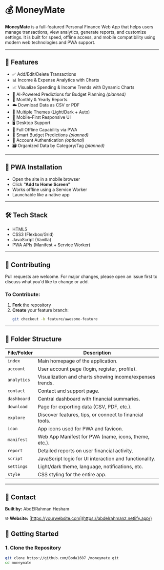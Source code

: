 # 💰 MoneyMate

**MoneyMate** is a full-featured Personal Finance Web App that helps users manage transactions, view analytics, generate reports, and customize settings. It is built for speed, offline access, and mobile compatibility using modern web technologies and PWA support.

---



## 🌟 Features

- ✅ Add/Edit/Delete Transactions  
- 📊 Income & Expense Analytics with Charts  
- 📈 Visualize Spending & Income Trends with Dynamic Charts  
- 🧠 AI-Powered Predictions for Budget Planning *(planned)*  
- 🧾 Monthly & Yearly Reports  
- ☁️ Download Data as CSV or PDF  
- 🎨 Multiple Themes (Light/Dark + Auto)  
- 📱 Mobile-First Responsive UI  
- 🖥️ Desktop Support  
- 🔋 Full Offline Capability via PWA  
- 📅 Smart Budget Predictions *(planned)*  
- 🔐 Account Authentication *(optional)*  
- 🗃️ Organized Data by Category/Tag *(planned)*  


---

## 📲 PWA Installation

- Open the site in a mobile browser  
- Click **"Add to Home Screen"**  
- Works offline using a Service Worker  
- Launchable like a native app  

---

## 🛠 Tech Stack

- HTML5  
- CSS3 (Flexbox/Grid)  
- JavaScript (Vanilla)  
- PWA APIs (Manifest + Service Worker)  

---

## 🤝 Contributing

Pull requests are welcome. For major changes, please open an issue first to discuss what you'd like to change or add.

### To Contribute:

1. **Fork** the repository  
2. **Create** your feature branch:
   ```bash
   git checkout -b feature/awesome-feature

---
## 📂 Folder Structure

| File/Folder     | Description |
|-----------------|-------------|
| `index`         | Main homepage of the application. |
| `account`       | User account page (login, register, profile). |
| `analytics`     | Visualization and charts showing income/expenses trends. |
| `contact`       | Contact and support page. |
| `dashboard`     | Central dashboard with financial summaries. |
| `download`      | Page for exporting data (CSV, PDF, etc.). |
| `explore`       | Discover features, tips, or connect to financial tools. |
| `icon`          | App icons used for PWA and favicon. |
| `manifest`      | Web App Manifest for PWA (name, icons, theme, etc.). |
| `report`        | Detailed reports on user financial activity. |
| `script`        | JavaScript logic for UI interaction and functionality. |
| `settings`      | Light/dark theme, language, notifications, etc. |
| `style`         | CSS styling for the entire app. |

---
## 📧 Contact

**Built by:** AbdElRahman Hesham  

🌐 **Website:** [https://yourwebsite.com](https://abdelrahmanz.netlify.app/)
## 🚀 Getting Started

### 1. Clone the Repository

```bash
git clone https://github.com/Boda1607 /moneymate.git
cd moneymate


